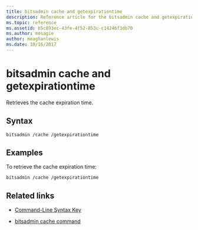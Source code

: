 ```yaml
---
title: bitsadmin cache and getexpirationtime
description: Reference article for the bitsadmin cache and getexpirationtime command, which retrieves the cache expiration time.
ms.topic: reference
ms.assetid: b5c893ec-43fe-4f52-853c-c14246f3db70
ms.author: mosagie
author: meaghanlewis
ms.date: 10/16/2017
---
```


# bitsadmin cache and getexpirationtime

Retrieves the cache expiration time.

## Syntax

```
bitsadmin /cache /getexpirationtime
```

## Examples

To retrieve the cache expiration time:

```
bitsadmin /cache /getexpirationtime
```

## Related links

- [Command-Line Syntax Key](command-line-syntax-key.md)

- [bitsadmin cache command](bitsadmin-cache.md)
